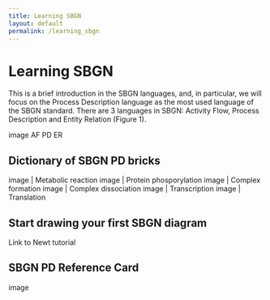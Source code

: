 ```yaml
---
title: Learning SBGN
layout: default
permalink: /learning_sbgn
---
```


# Learning SBGN

<p>This is a brief introduction in the SBGN languages, and, in particular, we will focus on the Process Description language as the most used language of the SBGN standard. There are 3 languages in SBGN: Activity Flow, Process Description and Entity Relation (Figure 1).</p>

<p>image AF PD ER</p>

## Dictionary of SBGN PD bricks

image | Metabolic reaction
image | Protein phosporylation
image | Complex formation
image | Complex dissociation
image | Transcription
image | Translation

## Start drawing your first SBGN diagram

Link to Newt tutorial

## SBGN PD Reference Card

image
